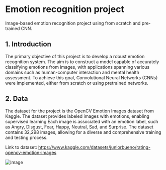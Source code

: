 # Emotion recognition project
Image-based emotion recognition project using from scratch and pre-trained CNN.
## 1.	Introduction
The primary objective of this project is to develop a robust emotion recognition system. The aim is to construct a model capable of accurately classifying emotions from images, with applications spanning various domains such as human-computer interaction and mental health assessment. To achieve this goal, Convolutional Neural Networks (CNNs) were implemented, either from scratch or using pretrained networks.

## 2.	Data
The dataset for the project is the OpenCV Emotion Images dataset from Kaggle. The dataset provides labeled images with emotions, enabling supervised learning.Each image is associated with an emotion label, such as Angry, Disgust, Fear, Happy, Neutral, Sad, and Surprise. The dataset contains 32,298 images, allowing for a diverse and comprehensive training and testing process. 

Link to dataset: https://www.kaggle.com/datasets/juniorbueno/rating-opencv-emotion-images

![image](https://github.com/cajmel99/emotion-recognition-project/assets/127307648/2db2aa25-cb82-49c8-9a48-e308409e42ad)
